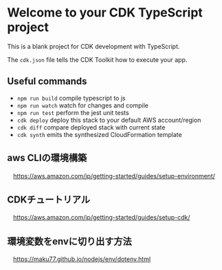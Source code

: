 # Welcome to your CDK TypeScript project

This is a blank project for CDK development with TypeScript.

The `cdk.json` file tells the CDK Toolkit how to execute your app.

## Useful commands

* `npm run build`   compile typescript to js
* `npm run watch`   watch for changes and compile
* `npm run test`    perform the jest unit tests
* `cdk deploy`      deploy this stack to your default AWS account/region
* `cdk diff`        compare deployed stack with current state
* `cdk synth`       emits the synthesized CloudFormation template

## aws CLIの環境構築  
　https://aws.amazon.com/jp/getting-started/guides/setup-environment/  

## CDKチュートリアル  
　https://aws.amazon.com/jp/getting-started/guides/setup-cdk/  

## 環境変数をenvに切り出す方法  
　https://maku77.github.io/nodejs/env/dotenv.html  